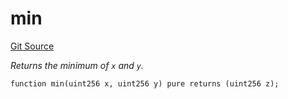 # min
[Git Source](https://github.com/zammdefi/ZAMM/blob/481ee36d21c44278ddb95f69fd35779cb4598874/src/utils/Math.sol)

*Returns the minimum of `x` and `y`.*


```solidity
function min(uint256 x, uint256 y) pure returns (uint256 z);
```

